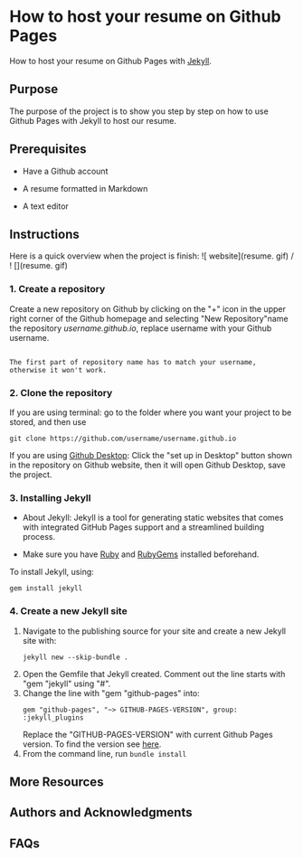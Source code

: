 # How to host your resume on Github Pages

How to host your resume on Github Pages with [Jekyll](https://jekyllrb.com/).

  

## Purpose

The purpose of the project is to show you step by step on how to use Github Pages with Jekyll to host our resume.

  

## Prerequisites

* Have a Github account

* A resume formatted in Markdown

* A text editor

  

## Instructions
Here is a quick overview when the project is finish:
![ website](resume. gif) / ! [](resume. gif)

### 1. Create a repository

Create a new repository on Github by clicking on the "+" icon in the upper right corner of the Github homepage and selecting "New Repository"name the repository *username.github.io*, replace username with your Github username.
```

The first part of repository name has to match your username, otherwise it won't work.

```
### 2. Clone the repository
If you are using terminal: go to the folder where you want your project to be stored, and then use 
```shell
git clone https://github.com/username/username.github.io
```
If you are using [Github Desktop](https://desktop.github.com/): Click the "set up in Desktop" button shown in the repository on Github website, then it will open Github Desktop, save the project.

### 3. Installing Jekyll
* About Jekyll: Jekyll is a tool for generating static websites that comes with integrated GitHub Pages support and a streamlined building process.

* Make sure you have [Ruby](https://www.ruby-lang.org/en/downloads/) and [RubyGems](https://rubygems.org/pages/download) installed beforehand.

To install Jekyll, using:
```shell
gem install jekyll
```

### 4. Create a new Jekyll site
1. Navigate to the publishing source for your site and create a new Jekyll site with:
	```shell
	jekyll new --skip-bundle .
	```
2. Open the Gemfile that Jekyll created. Comment out the line starts with "gem "jekyll" using "#".
3. Change the line with "gem "github-pages" into:
	```shell
	gem "github-pages", "~> GITHUB-PAGES-VERSION", group: 	:jekyll_plugins
	```
	Replace the "GITHUB-PAGES-VERSION" with current Github Pages version. To find the version see [here](https://pages.github.com/versions/).
4. From the command line, run `bundle install`
  

## More Resources

  
  

## Authors and Acknowledgments



  

## FAQs



